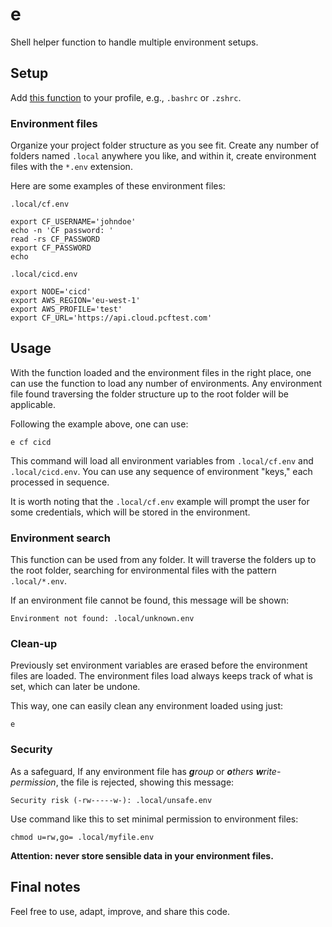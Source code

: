 # e

Shell helper function to handle multiple environment setups.

## Setup

Add [this function](e-function.sh) to your profile, e.g., `.bashrc` or `.zshrc`.

### Environment files

Organize your project folder structure as you see fit. Create any number of folders named `.local` anywhere you like, and within it, create environment files with the `*.env` extension.

Here are some examples of these environment files:

`.local/cf.env`

```shell
export CF_USERNAME='johndoe'
echo -n 'CF password: '
read -rs CF_PASSWORD
export CF_PASSWORD
echo
```

`.local/cicd.env`

```shell
export NODE='cicd'
export AWS_REGION='eu-west-1'
export AWS_PROFILE='test'
export CF_URL='https://api.cloud.pcftest.com'
```

## Usage

With the function loaded and the environment files in the right place, one can use the function to load any number of environments. Any environment file found traversing the folder structure up to the root folder will be applicable.

Following the example above, one can use:

```shell
e cf cicd
```

This command will load all environment variables from `.local/cf.env` and `.local/cicd.env`. You can use any sequence of environment "keys," each processed in sequence.

It is worth noting that the `.local/cf.env` example will prompt the user for some credentials, which will be stored in the environment.

### Environment search

This function can be used from any folder. It will traverse the folders up to the root folder, searching for environmental files with the pattern `.local/*.env`.

If an environment file cannot be found, this message will be shown:

```
Environment not found: .local/unknown.env
```

### Clean-up

Previously set environment variables are erased before the environment files are loaded. The environment files load always keeps track of what is set, which can later be undone.

This way, one can easily clean any environment loaded using just:

```shell
e
```

### Security

As a safeguard, If any environment file has _**g**roup_ or _**o**thers_ _**w**rite-permission_, the file is rejected, showing this message:

```
Security risk (-rw-----w-): .local/unsafe.env
```

Use command like this to set minimal permission to environment files:

```shell
chmod u=rw,go= .local/myfile.env
```

**Attention: never store sensible data in your environment files.**

## Final notes

Feel free to use, adapt, improve, and share this code.
